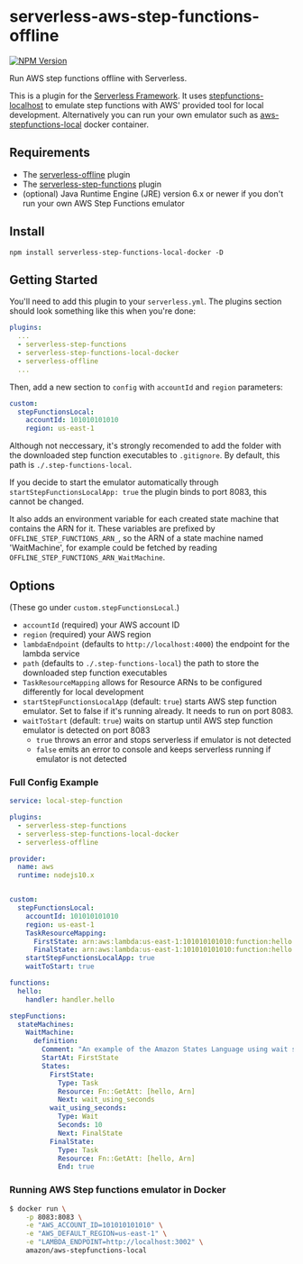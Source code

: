 # serverless-aws-step-functions-offline

[![NPM Version][npm-version-image]][npm-url]

Run AWS step functions offline with Serverless.

This is a plugin for the [Serverless Framework](https://serverless.com/). It uses [stepfunctions-localhost](https://www.npmjs.com/package/stepfunctions-localhost) to emulate step functions with AWS' provided tool for local development. Alternatively you can run your own emulator such as [aws-stepfunctions-local](https://hub.docker.com/r/amazon/aws-stepfunctions-local) docker container.

## Requirements

- The [serverless-offline](https://www.npmjs.com/package/serverless-offline) plugin
- The [serverless-step-functions](https://www.npmjs.com/package/serverless-step-functions) plugin
- (optional) Java Runtime Engine (JRE) version 6.x or newer if you don't run your own AWS Step Functions emulator

## Install

`npm install serverless-step-functions-local-docker -D`

## Getting Started

You'll need to add this plugin to your `serverless.yml`.  The plugins section should look something like this when you're done:

```yaml
plugins:
  ...
  - serverless-step-functions
  - serverless-step-functions-local-docker
  - serverless-offline
  ...
```

Then, add a new section to `config` with `accountId` and `region` parameters:

```yaml
custom:
  stepFunctionsLocal:
    accountId: 101010101010
    region: us-east-1
```

Although not neccessary, it's strongly recomended to add the folder with the downloaded step function executables to `.gitignore`.  By default, this path is `./.step-functions-local`.

If you decide to start the emulator automatically through `startStepFunctionsLocalApp: true` the plugin binds to port 8083, this cannot be changed.

It also adds an environment variable for each created state machine that contains the ARN for it.  These variables are prefixed by `OFFLINE_STEP_FUNCTIONS_ARN_`, so the ARN of a state machine named 'WaitMachine', for example could be fetched by reading `OFFLINE_STEP_FUNCTIONS_ARN_WaitMachine`.

## Options

(These go under `custom.stepFunctionsLocal`.)

- `accountId` (required) your AWS account ID
- `region` (required) your AWS region
- `lambdaEndpoint` (defaults to `http://localhost:4000`) the endpoint for the lambda service
- `path` (defaults to `./.step-functions-local`) the path to store the downloaded step function executables
- `TaskResourceMapping` allows for Resource ARNs to be configured differently for local development
- `startStepFunctionsLocalApp` (default: `true`) starts AWS step function emulator. Set to false if it's running already. It needs to run on port 8083.  
- `waitToStart` (default: `true`) waits on startup until AWS step function emulator is detected on port 8083
  - `true` throws an error and stops serverless if emulator is not detected
  - `false` emits an error to console and keeps serverless running if emulator is not detected

### Full Config Example

```yaml
service: local-step-function

plugins:
  - serverless-step-functions
  - serverless-step-functions-local-docker
  - serverless-offline

provider:
  name: aws
  runtime: nodejs10.x


custom:
  stepFunctionsLocal:
    accountId: 101010101010
    region: us-east-1
    TaskResourceMapping:
      FirstState: arn:aws:lambda:us-east-1:101010101010:function:hello
      FinalState: arn:aws:lambda:us-east-1:101010101010:function:hello
    startStepFunctionsLocalApp: true
    waitToStart: true

functions:
  hello:
    handler: handler.hello

stepFunctions:
  stateMachines:
    WaitMachine:
      definition:
        Comment: "An example of the Amazon States Language using wait states"
        StartAt: FirstState
        States:
          FirstState:
            Type: Task
            Resource: Fn::GetAtt: [hello, Arn]
            Next: wait_using_seconds
          wait_using_seconds:
            Type: Wait
            Seconds: 10
            Next: FinalState
          FinalState:
            Type: Task
            Resource: Fn::GetAtt: [hello, Arn]
            End: true
```

### Running AWS Step functions emulator in Docker
```bash
$ docker run \
    -p 8083:8083 \
    -e "AWS_ACCOUNT_ID=101010101010" \
    -e "AWS_DEFAULT_REGION=us-east-1" \
    -e "LAMBDA_ENDPOINT=http://localhost:3002" \
    amazon/aws-stepfunctions-local
```

[npm-url]: https://npmjs.org/package/serverless-step-functions-local-docker
[npm-version-image]: https://badgen.net/npm/v/serverless-step-functions-local-docker

